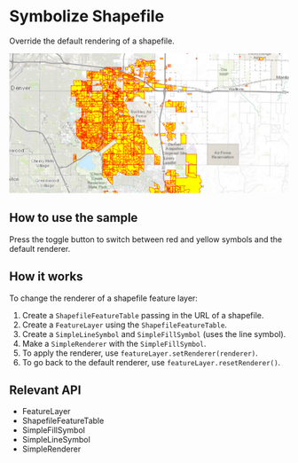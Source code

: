 # Symbolize Shapefile

Override the default rendering of a shapefile.
  
![](SymbolizeShapefile.png)

## How to use the sample

Press the toggle button to switch between red and yellow symbols and the default renderer.

## How it works

To change the renderer of a shapefile feature layer:


  1. Create a `ShapefileFeatureTable` passing in the URL of a shapefile.
  2. Create a `FeatureLayer` using the `ShapefileFeatureTable`.
  3. Create a `SimpleLineSymbol` and `SimpleFillSymbol` (uses the line symbol).
  4. Make a `SimpleRenderer` with the `SimpleFillSymbol`.
  5. To apply the renderer, use `featureLayer.setRenderer(renderer)`. 
  6. To go back to the default renderer, use `featureLayer.resetRenderer()`.


## Relevant API


  * FeatureLayer
  * ShapefileFeatureTable
  * SimpleFillSymbol
  * SimpleLineSymbol
  * SimpleRenderer




